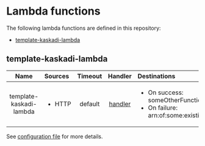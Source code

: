 # Lambda functions

The following lambda functions are defined in this repository:
- [template-kaskadi-lambda](#template-kaskadi-lambda)

## template-kaskadi-lambda <a name="template-kaskadi-lambda"></a>

|           Name          | Sources                | Timeout |                 Handler                 | Destinations                                                                                      |
| :---------------------: | :--------------------- | :-----: | :-------------------------------------: | :------------------------------------------------------------------------------------------------ |
| template-kaskadi-lambda | <ul><li>HTTP</li></ul> | default | [handler](./template-kaskadi-lambda.js) | <ul><li>On success: someOtherFunction</li><li>On failure: arn:of:some:existing:resource</li></ul> |

See [configuration file](./serverless.yml) for more details.